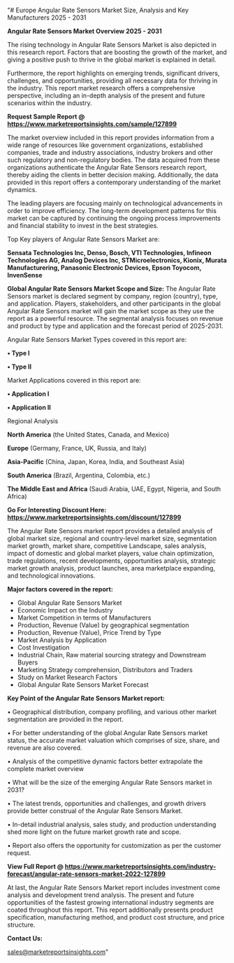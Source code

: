 "# Europe Angular Rate Sensors Market Size, Analysis and Key Manufacturers 2025 - 2031

<Strong> Angular Rate Sensors Market Overview 2025 - 2031</strong>

The rising technology in Angular Rate Sensors Market is also depicted in this research report. Factors that are boosting the growth of the market, and giving a positive push to thrive in the global market is explained in detail.

Furthermore, the report highlights on emerging trends, significant drivers, challenges, and opportunities, providing all necessary data for thriving in the industry. This report market research offers a comprehensive perspective, including an in-depth analysis of the present and future scenarios within the industry.

<strong>Request Sample Report @ <a href=https://www.marketreportsinsights.com/sample/127899>https://www.marketreportsinsights.com/sample/127899</a></strong>

The market overview included in this report provides information from a wide range of resources like government organizations, established companies, trade and industry associations, industry brokers and other such regulatory and non-regulatory bodies. The data acquired from these organizations authenticate the Angular Rate Sensors research report, thereby aiding the clients in better decision making. Additionally, the data provided in this report offers a contemporary understanding of the market dynamics.

The leading players are focusing mainly on technological advancements in order to improve efficiency. The long-term development patterns for this market can be captured by continuing the ongoing process improvements and financial stability to invest in the best strategies.

Top Key players of Angular Rate Sensors Market are:

<strong>Sensata Technologies Inc, Denso, Bosch, VTI Technologies, Infineon Technologies AG, Analog Devices Inc, STMicroelectronics, Kionix, Murata Manufacturering, Panasonic Electronic Devices, Epson Toyocom, InvenSense</strong>

<strong><b>Global Angular Rate Sensors Market Scope and Size:</b></strong>
The Angular Rate Sensors market is declared segment by company, region (country), type, and application. Players, stakeholders, and other participants in the global Angular Rate Sensors market will gain the market scope as they use the report as a powerful resource. The segmental analysis focuses on revenue and product by type and application and the forecast period of 2025-2031.

Angular Rate Sensors Market Types covered in this report are:

<strong>• Type I

• Type II</strong>

Market Applications covered in this report are:

<strong>• Application I

• Application II</strong> 

Regional Analysis

<strong>North America</strong> (the United States, Canada, and Mexico)

<strong>Europe</strong> (Germany, France, UK, Russia, and Italy)

<strong>Asia-Pacific</strong> (China, Japan, Korea, India, and Southeast Asia)

<strong>South America</strong> (Brazil, Argentina, Colombia, etc.)

<strong>The Middle East and Africa</strong> (Saudi Arabia, UAE, Egypt, Nigeria, and South Africa)

<strong>Go For Interesting Discount Here: <a href=https://www.marketreportsinsights.com/discount/127899>https://www.marketreportsinsights.com/discount/127899</a></strong>

The Angular Rate Sensors market report provides a detailed analysis of global market size, regional and country-level market size, segmentation market growth, market share, competitive Landscape, sales analysis, impact of domestic and global market players, value chain optimization, trade regulations, recent developments, opportunities analysis, strategic market growth analysis, product launches, area marketplace expanding, and technological innovations.

<strong><b>Major factors covered in the report:</b></strong>
<ul>
  <li>Global Angular Rate Sensors Market </li>
  <li>Economic Impact on the Industry</li>
  <li>Market Competition in terms of Manufacturers</li>
  <li>Production, Revenue (Value) by geographical segmentation</li>
  <li>Production, Revenue (Value), Price Trend by Type</li>
  <li>Market Analysis by Application</li>
  <li>Cost Investigation</li>
  <li>Industrial Chain, Raw material sourcing strategy and Downstream Buyers</li>
  <li>Marketing Strategy comprehension, Distributors and Traders</li>
  <li>Study on Market Research Factors</li>
  <li>Global Angular Rate Sensors Market Forecast</li>
</ul>

<strong><b>Key Point of the Angular Rate Sensors Market report:</b></strong>

• Geographical distribution, company profiling, and various other market segmentation are provided in the report.

• For better understanding of the global Angular Rate Sensors market status, the accurate market valuation which comprises of size, share, and revenue are also covered.

• Analysis of the competitive dynamic factors better extrapolate the complete market overview

• What will be the size of the emerging Angular Rate Sensors market in 2031?

• The latest trends, opportunities and challenges, and growth drivers provide better construal of the Angular Rate Sensors Market.

• In-detail industrial analysis, sales study, and production understanding shed more light on the future market growth rate and scope.

• Report also offers the opportunity for customization as per the customer request.

<strong><b>View Full Report @ <a href=https://www.marketreportsinsights.com/industry-forecast/angular-rate-sensors-market-2022-127899>https://www.marketreportsinsights.com/industry-forecast/angular-rate-sensors-market-2022-127899</a></b></strong>


At last, the Angular Rate Sensors Market report includes investment come analysis and development trend analysis. The present and future opportunities of the fastest growing international industry segments are coated throughout this report. This report additionally presents product specification, manufacturing method, and product cost structure, and price structure.

<strong>Contact Us:</strong>

sales@marketreportsinsights.com"
